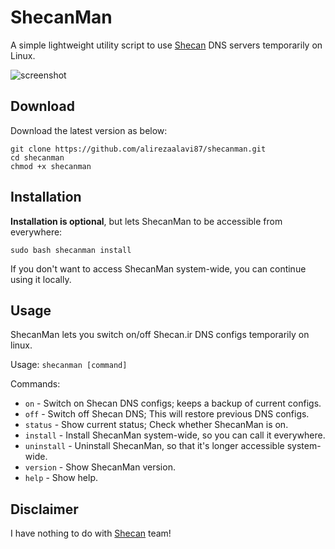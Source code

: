 # ShecanMan

A simple lightweight utility script to use [Shecan](https://www.shecan.ir) DNS servers temporarily on Linux.

![screenshot](screenshots/Screenshot-v0.1.2.png)

## Download

Download the latest version as below:

```shell script
git clone https://github.com/alirezaalavi87/shecanman.git
cd shecanman
chmod +x shecanman
```

## Installation

**Installation is optional**, but lets ShecanMan to be accessible from everywhere:

```shell script
sudo bash shecanman install
```

If you don't want to access ShecanMan system-wide, you can continue using it locally.

## Usage

ShecanMan lets you switch on/off Shecan.ir DNS configs temporarily on linux.

Usage: `shecanman [command]`

Commands:

- `on` - Switch on Shecan DNS configs; keeps a backup of current configs.
- `off` - Switch off Shecan DNS; This will restore previous DNS configs.
- `status` - Show current status; Check whether ShecanMan is on.
- `install` - Install ShecanMan system-wide, so you can call it everywhere.
- `uninstall` - Uninstall ShecanMan, so that it's longer accessible system-wide.
- `version` - Show ShecanMan version.
- `help` - Show help.

## Disclaimer

I have nothing to do with [Shecan](https://www.shecan.ir) team!

